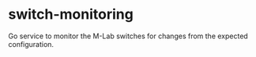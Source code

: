 # switch-monitoring
Go service to monitor the M-Lab switches for changes from the expected configuration.
